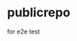 # publicrepo
for e2e test







































































































































































































































































































































































































































































































































































































































































































































































































































































































































































































































































































































































































































































